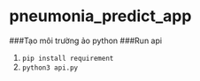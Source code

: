 # pneumonia_predict_app
###Tạo môi trường ảo python
###Run api
1. ```pip install requirement```
2. ```python3 api.py```